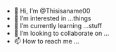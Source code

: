- 👋 Hi, I’m @Thisisaname00
- 👀 I’m interested in ...things 
- 🌱 I’m currently learning ...stuff 
- 💞️ I’m looking to collaborate on ...
- 📫 How to reach me ...

<!---
Thisisaname00/Thisisaname00 is a ✨ special ✨ repository because its `README.md` (this file) appears on your GitHub profile.
You can click the Preview link to take a look at your changes.
--->

